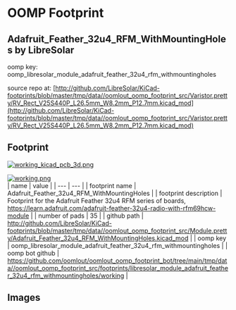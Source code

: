 # OOMP Footprint  
## Adafruit_Feather_32u4_RFM_WithMountingHoles  by LibreSolar  
  
oomp key: oomp_libresolar_module_adafruit_feather_32u4_rfm_withmountingholes  
  
source repo at: [http://github.com/LibreSolar/KiCad-footprints/blob/master/tmp/data//oomlout_oomp_footprint_src/Varistor.pretty/RV_Rect_V25S440P_L26.5mm_W8.2mm_P12.7mm.kicad_mod](http://github.com/LibreSolar/KiCad-footprints/blob/master/tmp/data//oomlout_oomp_footprint_src/Varistor.pretty/RV_Rect_V25S440P_L26.5mm_W8.2mm_P12.7mm.kicad_mod)  
## Footprint  
  
[![working_kicad_pcb_3d.png](working_kicad_pcb_3d_600.png)](working_kicad_pcb_3d.png)  
  
[![working.png](working_600.png)](working.png)  
| name | value | 
| --- | --- | 
| footprint name | Adafruit_Feather_32u4_RFM_WithMountingHoles | 
| footprint description | Footprint for the Adafruit Feather 32u4 RFM series of boards, https://learn.adafruit.com/adafruit-feather-32u4-radio-with-rfm69hcw-module | 
| number of pads | 35 | 
| github path | http://github.com/LibreSolar/KiCad-footprints/blob/master/tmp/data//oomlout_oomp_footprint_src/Module.pretty/Adafruit_Feather_32u4_RFM_WithMountingHoles.kicad_mod | 
| oomp key | oomp_libresolar_module_adafruit_feather_32u4_rfm_withmountingholes | 
| oomp bot github | https://github.com/oomlout/oomlout_oomp_footprint_bot/tree/main/tmp/data//oomlout_oomp_footprint_src/footprints/libresolar_module_adafruit_feather_32u4_rfm_withmountingholes/working | 
## Images  
